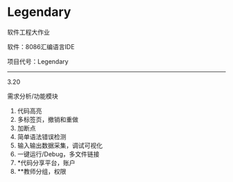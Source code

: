 # Legendary
软件工程大作业

软件：8086汇编语言IDE

项目代号：Legendary

---
3.20

需求分析/功能模块

1. 代码高亮
2. 多标签页，撤销和重做
3. 加断点
4. 简单语法错误检测
5. 输入输出数据采集，调试可视化
6. 一键运行/Debug，多文件链接
7. *代码分享平台，账户
8. **教师分组，权限
